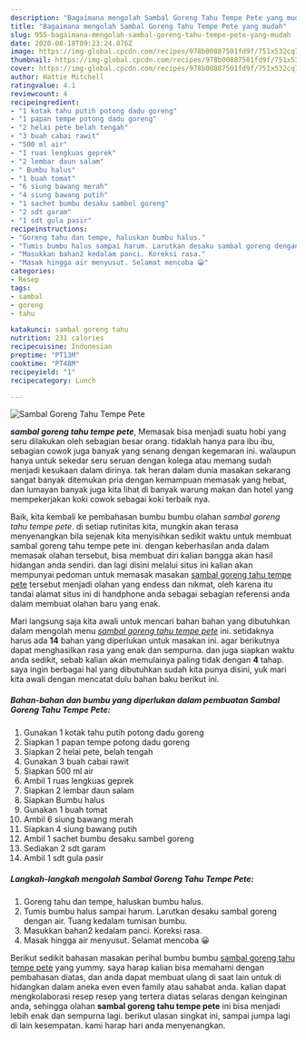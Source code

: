 ```yaml
---
description: "Bagaimana mengolah Sambal Goreng Tahu Tempe Pete yang mudah"
title: "Bagaimana mengolah Sambal Goreng Tahu Tempe Pete yang mudah"
slug: 955-bagaimana-mengolah-sambal-goreng-tahu-tempe-pete-yang-mudah
date: 2020-08-18T09:23:24.876Z
image: https://img-global.cpcdn.com/recipes/978b00887501fd9f/751x532cq70/sambal-goreng-tahu-tempe-pete-foto-resep-utama.jpg
thumbnail: https://img-global.cpcdn.com/recipes/978b00887501fd9f/751x532cq70/sambal-goreng-tahu-tempe-pete-foto-resep-utama.jpg
cover: https://img-global.cpcdn.com/recipes/978b00887501fd9f/751x532cq70/sambal-goreng-tahu-tempe-pete-foto-resep-utama.jpg
author: Hattie Mitchell
ratingvalue: 4.1
reviewcount: 4
recipeingredient:
- "1 kotak tahu putih potong dadu goreng"
- "1 papan tempe potong dadu goreng"
- "2 helai pete belah tengah"
- "3 buah cabai rawit"
- "500 ml air"
- "1 ruas lengkuas geprek"
- "2 lembar daun salam"
- " Bumbu halus"
- "1 buah tomat"
- "6 siung bawang merah"
- "4 siung bawang putih"
- "1 sachet bumbu desaku sambel goreng"
- "2 sdt garam"
- "1 sdt gula pasir"
recipeinstructions:
- "Goreng tahu dan tempe, haluskan bumbu halus."
- "Tumis bumbu halus sampai harum. Larutkan desaku sambal goreng dengan air. Tuang kedalam tumisan bumbu."
- "Masukkan bahan2 kedalam panci. Koreksi rasa."
- "Masak hingga air menyusut. Selamat mencoba 😀"
categories:
- Resep
tags:
- sambal
- goreng
- tahu

katakunci: sambal goreng tahu 
nutrition: 231 calories
recipecuisine: Indonesian
preptime: "PT13M"
cooktime: "PT48M"
recipeyield: "1"
recipecategory: Lunch

---
```



![Sambal Goreng Tahu Tempe Pete](https://img-global.cpcdn.com/recipes/978b00887501fd9f/751x532cq70/sambal-goreng-tahu-tempe-pete-foto-resep-utama.jpg)

<b><i>sambal goreng tahu tempe pete</i></b>, Memasak bisa menjadi suatu hobi yang seru dilakukan oleh sebagian besar orang. tidaklah hanya para ibu ibu, sebagian cowok juga banyak yang senang dengan kegemaran ini. walaupun hanya untuk sekedar seru seruan dengan kolega atau memang sudah menjadi kesukaan dalam dirinya. tak heran dalam dunia masakan sekarang sangat banyak ditemukan pria dengan kemampuan memasak yang hebat, dan lumayan banyak juga kita lihat di banyak warung makan dan hotel yang mempekerjakan koki cowok sebagai koki terbaik nya.

Baik, kita kembali ke pembahasan bumbu bumbu olahan <i>sambal goreng tahu tempe pete</i>. di setiap rutinitas kita, mungkin akan terasa menyenangkan bila sejenak kita menyisihkan sedikit waktu untuk membuat sambal goreng tahu tempe pete ini. dengan keberhasilan anda dalam memasak olahan tersebut, bisa membuat diri kalian bangga akan hasil hidangan anda sendiri. dan lagi disini melalui situs ini kalian akan mempunyai pedoman untuk memasak masakan <u>sambal goreng tahu tempe pete</u> tersebut menjadi olahan yang endess dan nikmat, oleh karena itu tandai alamat situs ini di handphone anda sebagai sebagian referensi anda dalam membuat olahan baru yang enak.




Mari langsung saja kita awali untuk mencari bahan bahan yang dibutuhkan dalam mengolah menu <u><i>sambal goreng tahu tempe pete</i></u> ini. setidaknya harus ada <b>14</b> bahan yang diperlukan untuk masakan ini. agar berikutnya dapat menghasilkan rasa yang enak dan sempurna. dan juga siapkan waktu anda sedikit, sebab kalian akan memulainya paling tidak dengan <b>4</b> tahap. saya ingin berbagai hal yang dibutuhkan sudah kita punya disini, yuk mari kita awali dengan mencatat dulu bahan baku berikut ini.

<!--inarticleads1-->

##### Bahan-bahan dan bumbu yang diperlukan dalam pembuatan Sambal Goreng Tahu Tempe Pete:

1. Gunakan 1 kotak tahu putih potong dadu goreng
1. Siapkan 1 papan tempe potong dadu goreng
1. Siapkan 2 helai pete, belah tengah
1. Gunakan 3 buah cabai rawit
1. Siapkan 500 ml air
1. Ambil 1 ruas lengkuas geprek
1. Siapkan 2 lembar daun salam
1. Siapkan  Bumbu halus
1. Gunakan 1 buah tomat
1. Ambil 6 siung bawang merah
1. Siapkan 4 siung bawang putih
1. Ambil 1 sachet bumbu desaku sambel goreng
1. Sediakan 2 sdt garam
1. Ambil 1 sdt gula pasir




<!--inarticleads2-->

##### Langkah-langkah mengolah Sambal Goreng Tahu Tempe Pete:

1. Goreng tahu dan tempe, haluskan bumbu halus.
1. Tumis bumbu halus sampai harum. Larutkan desaku sambal goreng dengan air. Tuang kedalam tumisan bumbu.
1. Masukkan bahan2 kedalam panci. Koreksi rasa.
1. Masak hingga air menyusut. Selamat mencoba 😀




Berikut sedikit bahasan masakan perihal bumbu bumbu <u>sambal goreng tahu tempe pete</u> yang yummy. saya harap kalian bisa memahami dengan pembahasan diatas, dan anda dapat membuat ulang di saat lain untuk di hidangkan dalam aneka even even family atau sahabat anda. kalian dapat mengkolaborasi resep resep yang tertera diatas selaras dengan keinginan anda, sehingga olahan <b>sambal goreng tahu tempe pete</b> ini bisa menjadi lebih enak dan sempurna lagi. berikut ulasan singkat ini, sampai jumpa lagi di lain kesempatan. kami harap hari anda menyenangkan.
